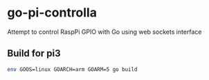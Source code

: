# go-pi-controlla
Attempt to control RaspPi GPIO with Go using web sockets interface

## Build for pi3

```bash
env GOOS=linux GOARCH=arm GOARM=5 go build
```